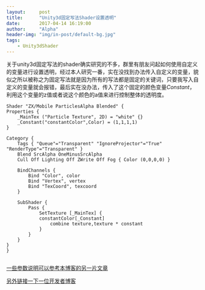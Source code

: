 ```yaml
---
layout:     post
title:      "Unity3d固定写法Shader设置透明"
date:       2017-04-14 16:19:00
author:     "Alpha"
header-img: "img/in-post/default-bg.jpg"
tags:
    - Unity3dShader
---
```


关于unity3d固定写法的shader确实研究的不多，群里有朋友问起如何使用自定义的变量进行设置透明，经过本人研究一番，实在没找到办法传入自定义的变量，貌似之所以被称之为固定写法就是因为所有的写法都是固定的关键词，只要我写入自定义的变量就会报错，最后实在没办法，传入了这个固定的颜色变量*Constant*，利用这个变量的z值或者说这个颜色的a值来进行控制整体的透明度。

```
Shader "ZX/Mobile ParticlesAlpha Blended" {
Properties {
	_MainTex ("Particle Texture", 2D) = "white" {}
	_Constant("constantColor",Color) = (1,1,1,1)
}

Category {
	Tags { "Queue"="Transparent" "IgnoreProjector"="True" "RenderType"="Transparent" }
	Blend SrcAlpha OneMinusSrcAlpha
	Cull Off Lighting Off ZWrite Off Fog { Color (0,0,0,0) }
	
	BindChannels {
		Bind "Color", color
		Bind "Vertex", vertex
		Bind "TexCoord", texcoord
	}
	
	SubShader {
		Pass {
			SetTexture [_MainTex] {
			constantColor[_Constant]
				combine texture,texture * constant
			}
		}
	}
}
}


```

[一些参数说明可以参考本博客的另一片文章](http://alphazhu.top/2016/03/02/Unity3d-Shader_%E5%9B%BA%E5%AE%9A%E5%86%99%E6%B3%95/)

[另外链接一下一位开发者博客](http://www.bbsmax.com/A/Gkz1RpRGJR/)



